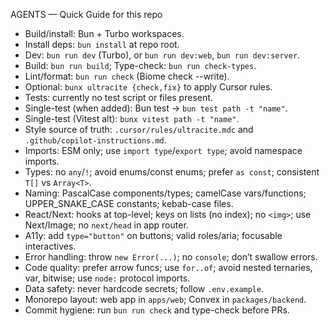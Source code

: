 AGENTS — Quick Guide for this repo
- Build/install: Bun + Turbo workspaces.
- Install deps: `bun install` at repo root.
- Dev: `bun run dev` (Turbo), or `bun run dev:web`, `bun run dev:server`.
- Build: `bun run build`; Type-check: `bun run check-types`.
- Lint/format: `bun run check` (Biome check --write).
- Optional: `bunx ultracite {check,fix}` to apply Cursor rules.
- Tests: currently no test script or files present.
- Single-test (when added): Bun test → `bun test path -t "name"`.
- Single-test (Vitest alt): `bunx vitest path -t "name"`.
- Style source of truth: `.cursor/rules/ultracite.mdc` and `.github/copilot-instructions.md`.
- Imports: ESM only; use `import type`/`export type`; avoid namespace imports.
- Types: no `any`/`!`; avoid enums/const enums; prefer `as const`; consistent `T[]` vs `Array<T>`.
- Naming: PascalCase components/types; camelCase vars/functions; UPPER_SNAKE_CASE constants; kebab-case files.
- React/Next: hooks at top-level; keys on lists (no index); no `<img>`; use Next/Image; no `next/head` in app router.
- A11y: add `type="button"` on buttons; valid roles/aria; focusable interactives.
- Error handling: throw `new Error(...)`; no `console`; don’t swallow errors.
- Code quality: prefer arrow funcs; use `for..of`; avoid nested ternaries, var, bitwise; use `node:` protocol imports.
- Data safety: never hardcode secrets; follow `.env.example`.
- Monorepo layout: web app in `apps/web`; Convex in `packages/backend`.
- Commit hygiene: run `bun run check` and type-check before PRs.